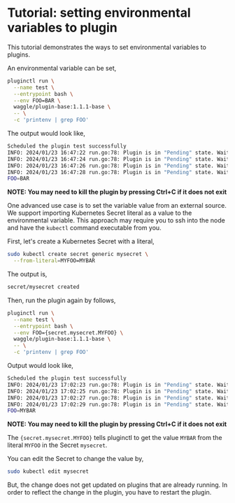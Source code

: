 # Tutorial: setting environmental variables to plugin
This tutorial demonstrates the ways to set environmental variables to plugins.

An environmental variable can be set,

```bash
pluginctl run \
  --name test \
  --entrypoint bash \
  --env FOO=BAR \
  waggle/plugin-base:1.1.1-base \
  -- \
  -c 'printenv | grep FOO'
```

The output would look like,
```bash
Scheduled the plugin test successfully 
INFO: 2024/01/23 16:47:22 run.go:78: Plugin is in "Pending" state. Waiting...
INFO: 2024/01/23 16:47:24 run.go:78: Plugin is in "Pending" state. Waiting...
INFO: 2024/01/23 16:47:26 run.go:78: Plugin is in "Pending" state. Waiting...
INFO: 2024/01/23 16:47:28 run.go:78: Plugin is in "Pending" state. Waiting...
FOO=BAR
```

__NOTE: You may need to kill the plugin by pressing Ctrl+C if it does not exit__

One advanced use case is to set the variable value from an external source. We support importing Kubernetes Secret literal as a value to the environmental variable. This approach may require you to ssh into the node and have the `kubectl` command executable from you.

First, let's create a Kubernetes Secret with a literal,

```bash
sudo kubectl create secret generic mysecret \
  --from-literal=MYFOO=MYBAR
```

The output is,

```bash
secret/mysecret created
```

Then, run the plugin again by follows,

```bash
pluginctl run \
  --name test \
  --entrypoint bash \
  --env FOO={secret.mysecret.MYFOO} \
  waggle/plugin-base:1.1.1-base \
  -- \
  -c 'printenv | grep FOO'
```

Output would look like,

```bash
Scheduled the plugin test successfully 
INFO: 2024/01/23 17:02:23 run.go:78: Plugin is in "Pending" state. Waiting...
INFO: 2024/01/23 17:02:25 run.go:78: Plugin is in "Pending" state. Waiting...
INFO: 2024/01/23 17:02:27 run.go:78: Plugin is in "Pending" state. Waiting...
INFO: 2024/01/23 17:02:29 run.go:78: Plugin is in "Pending" state. Waiting...
FOO=MYBAR
```

__NOTE: You may need to kill the plugin by pressing Ctrl+C if it does not exit__

The `{secret.mysecret.MYFOO}` tells pluginctl to get the value `MYBAR` from the literal `MYFOO` in the Secret `mysecret`.

You can edit the Secret to change the value by,

```bash
sudo kubectl edit mysecret
```

But, the change does not get updated on plugins that are already running. In order to reflect the change in the plugin, you have to restart the plugin.